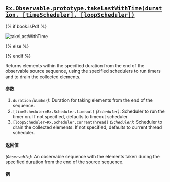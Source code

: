 ## [`Rx.Observable.prototype.takeLastWithTime(duration, [timeScheduler], [loopScheduler])`](https://github.com/Reactive-Extensions/RxJS/blob/master/src/core/linq/observable/takelastwithtime.js)

{% if book.isPdf %}

![takeLastWithTime](http://reactivex.io/documentation/operators/images/takeLastWithTime.png)

{% else %}



{% endif %}

Returns elements within the specified duration from the end of the observable source sequence, using the specified schedulers to run timers and to drain the collected elements.

#### 参数
1. `duration` *(`Number`)*: Duration for taking elements from the end of the sequence.
2. `[timeScheduler=Rx.Scheduler.timeout]` *(`Scheduler`)*: Scheduler to run the timer on. If not specified, defaults to timeout scheduler.
2. `[loopScheduler=Rx.Scheduler.currentThread]` *(`Scheduler`)*: Scheduler to drain the collected elements. If not specified, defaults to current thread scheduler.

#### 返回值
*(`Observable`)*: An observable sequence with the elements taken during the specified duration from the end of the source sequence.
    
#### 例

[](http://jsbin.com/liwori/1/embed?js,console)
